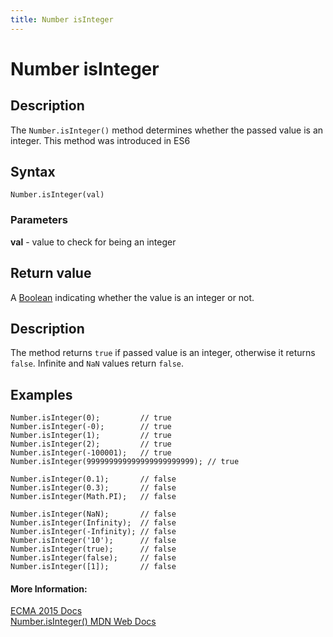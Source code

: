 ```yaml
---
title: Number isInteger
---
```

# Number isInteger

## Description
The ```Number.isInteger()``` method determines whether the passed value is an integer. This method was introduced in ES6

## Syntax
```Number.isInteger(val)```

### Parameters

**val** - value to check for being an integer

## Return value

A [Boolean](https://guide.freecodecamp.org/javascript/booleans) indicating whether the value is an integer or not.

## Description

The method returns ```true``` if passed value is an integer, otherwise it returns ```false```. Infinite and ```NaN``` values return ```false```.

## Examples

```
Number.isInteger(0);         // true
Number.isInteger(-0);        // true
Number.isInteger(1);         // true
Number.isInteger(2);         // true
Number.isInteger(-100001);   // true
Number.isInteger(999999999999999999999999); // true

Number.isInteger(0.1);       // false
Number.isInteger(0.3);       // false
Number.isInteger(Math.PI);   // false

Number.isInteger(NaN);       // false
Number.isInteger(Infinity);  // false
Number.isInteger(-Infinity); // false
Number.isInteger('10');      // false
Number.isInteger(true);      // false
Number.isInteger(false);     // false
Number.isInteger([1]);       // false
```
<!-- The article goes here, in GitHub-flavored Markdown. Feel free to add YouTube videos, images, and CodePen/JSBin embeds  -->

#### More Information:
<!-- Please add any articles you think might be helpful to read before writing the article -->
[ECMA 2015 Docs](https://www.ecma-international.org/ecma-262/6.0/#sec-number.isinteger)
<br>
[Number.isInteger() MDN Web Docs](https://developer.mozilla.org/en-US/docs/Web/JavaScript/Reference/Global_Objects/Number/isInteger)
